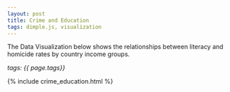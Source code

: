 ```yaml
---
layout: post
title: Crime and Education
tags: dimple.js, visualization
---
```

The Data Visualization below shows the relationships between literacy and homicide rates by country income groups.
 
<em>tags: {{ page.tags}}</em>

{% include crime_education.html %} 
